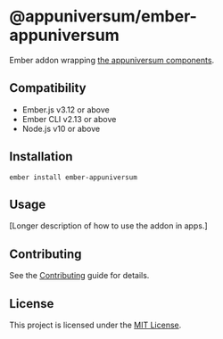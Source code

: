 @appuniversum/ember-appuniversum
==============================================================================

Ember addon wrapping [the appuniversum components](https://appuniversum.github.io/ember-appuniversum/).


Compatibility
------------------------------------------------------------------------------

* Ember.js v3.12 or above
* Ember CLI v2.13 or above
* Node.js v10 or above


Installation
------------------------------------------------------------------------------

```
ember install ember-appuniversum
```


Usage
------------------------------------------------------------------------------

[Longer description of how to use the addon in apps.]


Contributing
------------------------------------------------------------------------------

See the [Contributing](CONTRIBUTING.md) guide for details.


License
------------------------------------------------------------------------------

This project is licensed under the [MIT License](LICENSE.md).
